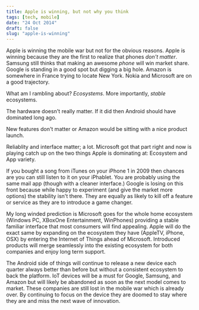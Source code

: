 ```yaml
---
title: Apple is winning, but not why you think
tags: [tech, mobile]
date: "24 Oct 2014"
draft: false
slug: "apple-is-winning"
---
```


Apple is winning the mobile war but not for the obvious reasons. Apple is winning because they are the first to realize that phones _don't matter_. Samsung still thinks that making an awesome _phone_ will win market share. Google is standing in a good spot but digging a big hole. Amazon is somewhere in France trying to locate New York. Nokia and Microsoft are on a good trajectory.

What am I rambling about? _Ecosystems_. More importantly, _stable_ ecosystems.

The hardware doesn't really matter. If it did then Android should have dominated long ago.

New features don't matter or Amazon would be sitting with a nice product launch.

Reliablity and interface matter; a lot. Microsoft got that part right and now is playing catch up on the two things Apple is dominating at: Ecosystem and App variety.

If you bought a song from iTunes on your iPhone 1 in 2009 then chances are you can still listen to it on your iPhablet. You are probably using the same mail app (though with a cleaner interface.) Google is losing on this front because while happy to experiment (and give the market more options) the stability isn't there. They are equally as likely to kill off a feature or service as they are to introduce a game changer.

My long winded prediction is Microsoft goes for the whole home ecosystem (Windows PC, XBoxOne Entertainment, WinPhones) providing a stable familiar interface that most consumers will find appealing. Apple will do the exact same by expanding on the ecosystem they have (AppleTV, iPhone, OSX) by entering the Internet of Things ahead of Microsoft. Introduced products will merge seamlessly into the existing ecosystem for both companies and enjoy long term support.

The Android side of things will continue to release a new device each quarter always better than before but without a consistent ecosystem to back the platform. IoT devices will be a must for Google, Samsung, and Amazon but will likely be abandoned as soon as the next model comes to market. These companies are still lost in the mobile war which is already over. By continuing to focus on the device they are doomed to stay where they are and miss the next wave of innovation.
